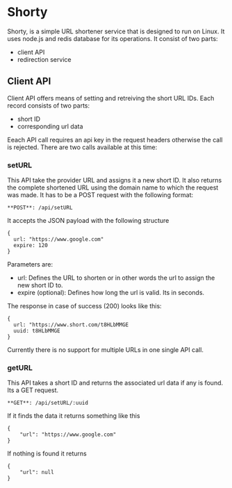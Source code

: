# Shorty

Shorty, is a simple URL shortener service that is designed to run on Linux. It uses node.js and redis database for its operations.
It consist of two parts:

* client API
* redirection service

## Client API

Client API offers means of setting and retreiving the short URL IDs. Each record consists of two parts:

* short ID
* corresponding url data

Eeach API call requires an api key in the request headers otherwise the call is rejected. There are two calls available at this time:

### setURL

This API take the provider URL and assigns it a new short ID. It also returns the complete shortened URL using the domain name to which the request was made. It has to be a POST request with the following format:

```
**POST**: /api/setURL
```

It accepts the JSON payload with the following structure

```
{
  url: "https://www.google.com"
  expire: 120
}
```

Parameters are:

* url: Defines the URL to shorten or in other words the url to assign the new short ID to.
* expire (optional): Defines how long the url is valid. Its in seconds.

The response in case of success (200) looks like this:

```
{
  url: "https://www.short.com/t8HLbMMGE
  uuid: t8HLbMMGE
}
```

Currently there is no support for multiple URLs in one single API call.

### getURL

This API takes a short ID and returns the associated url data if any is found. Its a GET request.

```
**GET**: /api/setURL/:uuid
```

If it finds the data it returns something like this

```
{
    "url": "https://www.google.com"
}
```

If nothing is found it returns

```
{
    "url": null
}
```
